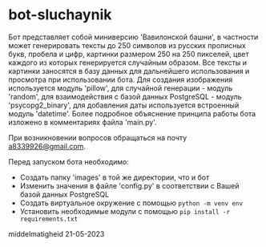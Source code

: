 # bot-sluchaynik

Бот представляет собой миниверсию 'Вавилонской башни', в частности может генерировать тексты до 250 символов из русских прописных букв, пробела и цифр, картинки размером 250 на 250 пикселей, цвет каждого из которых генерируется случайным образом. Все тексты и картинки заносятся в базу данных для дальнейшего использования и просмотра при использовании бота. Для создания изображения используется модуль 'pillow', для случайной генерации - модуль 'random', для взаимодействия с базой данных PostgreSQL - модуль 'psycopg2_binary', для добавления даты используется встроенный модуль 'datetime'. Более подробное объяснение принципа работы бота изложено в комментариях файла 'main.py'.

При возникновении вопросов обращаться на почту a8339926@gmail.com.

Перед запуском бота необходимо:
- Создать папку 'images' в той же директории, что и бот
- Изменить значения в файле 'config.py' в соответствии с Вашей базой данных PostgreSQL
- Создать виртуальное окружение с помощью `python -m venv env`
- Установить необходимые модули с помощью `pip install -r requirements.txt`

middelmatigheid 21-05-2023
